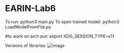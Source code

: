 # EARIN-Lab6
 To run:
 python3 main.py
 To open trained model:
 python3 LoadModelFromFile.py

#to work on arch put:
export XDG_SESSION_TYPE=x11

Versions of libraries:
![image](https://user-images.githubusercontent.com/40524000/172349061-35dfce3d-363e-4208-a5ba-7147ec7c78e8.png)
